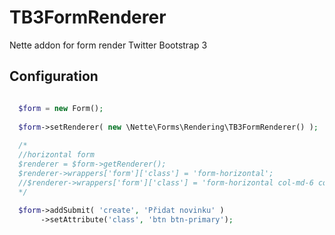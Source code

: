 TB3FormRenderer
===============

Nette addon for form render Twitter Bootstrap 3

Configuration
-------------

```php

  $form = new Form();
        
  $form->setRenderer( new \Nette\Forms\Rendering\TB3FormRenderer() );
  
  /*
  //horizontal form
  $renderer = $form->getRenderer();
  $renderer->wrappers['form']['class'] = 'form-horizontal';
  //$renderer->wrappers['form']['class'] = 'form-horizontal col-md-6 col-md-offset-3';
  */
  
  $form->addSubmit( 'create', 'Přidat novinku' )
       ->setAttribute('class', 'btn btn-primary');  

```